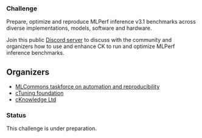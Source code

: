 ### Challenge

Prepare, optimize and reproduce MLPerf inference v3.1 benchmarks across diverse implementations, models, software and hardware.

Join this public [Discord server](https://discord.gg/JjWNWXKxwT) to discuss with the community and organizers
how to use and enhance CK to run and optimize MLPerf inference benchmarks.

## Organizers

* [MLCommons taskforce on automation and reproducibility](https://cKnowledge.org/mlcommons-taskforce)
* [cTuning foundation](https://cTuning.org)
* [cKnowledge Ltd](https://cKnowledge.org)

### Status

This challenge is under preparation.
